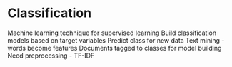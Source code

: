 # Classification
Machine learning technique for supervised learning
Build classification models based on target variables
Predict class for new data
Text mining - words become features
Documents tagged to classes for model building
Need preprocessing - TF-IDF
